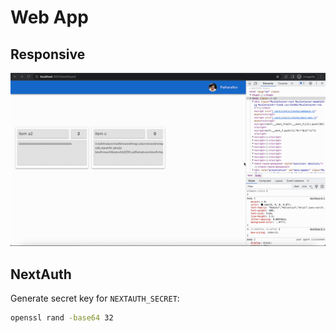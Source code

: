 # **Web App**

## **Responsive**

![responsive](../assets/responsive.gif)

## **NextAuth**

Generate secret key for `NEXTAUTH_SECRET`:

```sh
openssl rand -base64 32
```
